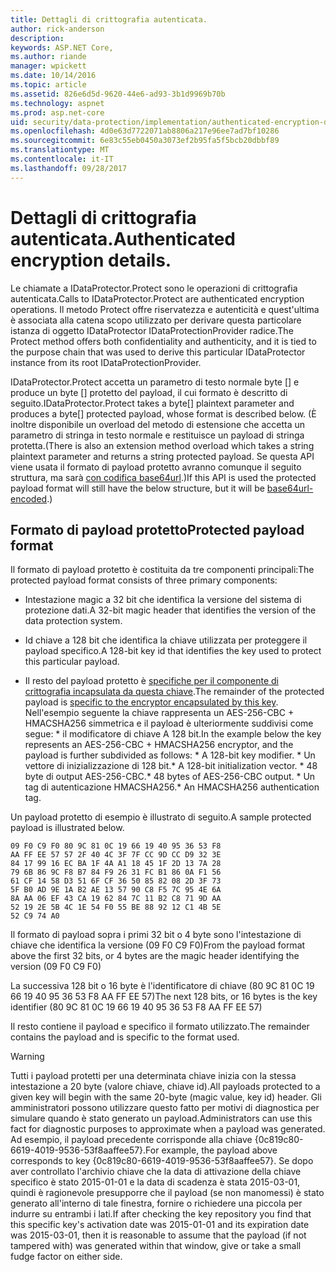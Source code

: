 ```yaml
---
title: Dettagli di crittografia autenticata.
author: rick-anderson
description: 
keywords: ASP.NET Core,
ms.author: riande
manager: wpickett
ms.date: 10/14/2016
ms.topic: article
ms.assetid: 826e6d5d-9620-44e6-ad93-3b1d9969b70b
ms.technology: aspnet
ms.prod: asp.net-core
uid: security/data-protection/implementation/authenticated-encryption-details
ms.openlocfilehash: 4d0e63d7722071ab8806a217e96ee7ad7bf10286
ms.sourcegitcommit: 6e83c55eb0450a3073ef2b95fa5f5bcb20dbbf89
ms.translationtype: MT
ms.contentlocale: it-IT
ms.lasthandoff: 09/28/2017
---
```

# <a name="authenticated-encryption-details"></a><span data-ttu-id="e78dc-103">Dettagli di crittografia autenticata.</span><span class="sxs-lookup"><span data-stu-id="e78dc-103">Authenticated encryption details.</span></span>

<a name=data-protection-implementation-authenticated-encryption-details></a>

<span data-ttu-id="e78dc-104">Le chiamate a IDataProtector.Protect sono le operazioni di crittografia autenticata.</span><span class="sxs-lookup"><span data-stu-id="e78dc-104">Calls to IDataProtector.Protect are authenticated encryption operations.</span></span> <span data-ttu-id="e78dc-105">Il metodo Protect offre riservatezza e autenticità e quest'ultima è associata alla catena scopo utilizzato per derivare questa particolare istanza di oggetto IDataProtector IDataProtectionProvider radice.</span><span class="sxs-lookup"><span data-stu-id="e78dc-105">The Protect method offers both confidentiality and authenticity, and it is tied to the purpose chain that was used to derive this particular IDataProtector instance from its root IDataProtectionProvider.</span></span>

<span data-ttu-id="e78dc-106">IDataProtector.Protect accetta un parametro di testo normale byte [] e produce un byte [] protetto del payload, il cui formato è descritto di seguito.</span><span class="sxs-lookup"><span data-stu-id="e78dc-106">IDataProtector.Protect takes a byte[] plaintext parameter and produces a byte[] protected payload, whose format is described below.</span></span> <span data-ttu-id="e78dc-107">(È inoltre disponibile un overload del metodo di estensione che accetta un parametro di stringa in testo normale e restituisce un payload di stringa protetta.</span><span class="sxs-lookup"><span data-stu-id="e78dc-107">(There is also an extension method overload which takes a string plaintext parameter and returns a string protected payload.</span></span> <span data-ttu-id="e78dc-108">Se questa API viene usata il formato di payload protetto avranno comunque il seguito struttura, ma sarà [con codifica base64url](https://tools.ietf.org/html/rfc4648#section-5).)</span><span class="sxs-lookup"><span data-stu-id="e78dc-108">If this API is used the protected payload format will still have the below structure, but it will be [base64url-encoded](https://tools.ietf.org/html/rfc4648#section-5).)</span></span>

## <a name="protected-payload-format"></a><span data-ttu-id="e78dc-109">Formato di payload protetto</span><span class="sxs-lookup"><span data-stu-id="e78dc-109">Protected payload format</span></span>

<span data-ttu-id="e78dc-110">Il formato di payload protetto è costituita da tre componenti principali:</span><span class="sxs-lookup"><span data-stu-id="e78dc-110">The protected payload format consists of three primary components:</span></span>

* <span data-ttu-id="e78dc-111">Intestazione magic a 32 bit che identifica la versione del sistema di protezione dati.</span><span class="sxs-lookup"><span data-stu-id="e78dc-111">A 32-bit magic header that identifies the version of the data protection system.</span></span>

* <span data-ttu-id="e78dc-112">Id chiave a 128 bit che identifica la chiave utilizzata per proteggere il payload specifico.</span><span class="sxs-lookup"><span data-stu-id="e78dc-112">A 128-bit key id that identifies the key used to protect this particular payload.</span></span>

* <span data-ttu-id="e78dc-113">Il resto del payload protetto è [specifiche per il componente di crittografia incapsulata da questa chiave](subkeyderivation.md#data-protection-implementation-subkey-derivation).</span><span class="sxs-lookup"><span data-stu-id="e78dc-113">The remainder of the protected payload is [specific to the encryptor encapsulated by this key](subkeyderivation.md#data-protection-implementation-subkey-derivation).</span></span> <span data-ttu-id="e78dc-114">Nell'esempio seguente la chiave rappresenta un AES-256-CBC + HMACSHA256 simmetrica e il payload è ulteriormente suddivisi come segue: * il modificatore di chiave A 128 bit.</span><span class="sxs-lookup"><span data-stu-id="e78dc-114">In the example below the key represents an AES-256-CBC + HMACSHA256 encryptor, and the payload is further subdivided as follows: * A 128-bit key modifier.</span></span> <span data-ttu-id="e78dc-115">* Un vettore di inizializzazione di 128 bit.</span><span class="sxs-lookup"><span data-stu-id="e78dc-115">* A 128-bit initialization vector.</span></span> <span data-ttu-id="e78dc-116">* 48 byte di output AES-256-CBC.</span><span class="sxs-lookup"><span data-stu-id="e78dc-116">* 48 bytes of AES-256-CBC output.</span></span> <span data-ttu-id="e78dc-117">* Un tag di autenticazione HMACSHA256.</span><span class="sxs-lookup"><span data-stu-id="e78dc-117">* An HMACSHA256 authentication tag.</span></span>

<span data-ttu-id="e78dc-118">Un payload protetto di esempio è illustrato di seguito.</span><span class="sxs-lookup"><span data-stu-id="e78dc-118">A sample protected payload is illustrated below.</span></span>

```
09 F0 C9 F0 80 9C 81 0C 19 66 19 40 95 36 53 F8
AA FF EE 57 57 2F 40 4C 3F 7F CC 9D CC D9 32 3E
84 17 99 16 EC BA 1F 4A A1 18 45 1F 2D 13 7A 28
79 6B 86 9C F8 B7 84 F9 26 31 FC B1 86 0A F1 56
61 CF 14 58 D3 51 6F CF 36 50 85 82 08 2D 3F 73
5F B0 AD 9E 1A B2 AE 13 57 90 C8 F5 7C 95 4E 6A
8A AA 06 EF 43 CA 19 62 84 7C 11 B2 C8 71 9D AA
52 19 2E 5B 4C 1E 54 F0 55 BE 88 92 12 C1 4B 5E
52 C9 74 A0
```

<span data-ttu-id="e78dc-119">Il formato di payload sopra i primi 32 bit o 4 byte sono l'intestazione di chiave che identifica la versione (09 F0 C9 F0)</span><span class="sxs-lookup"><span data-stu-id="e78dc-119">From the payload format above the first 32 bits, or 4 bytes are the magic header identifying the version (09 F0 C9 F0)</span></span>

<span data-ttu-id="e78dc-120">La successiva 128 bit o 16 byte è l'identificatore di chiave (80 9C 81 0C 19 66 19 40 95 36 53 F8 AA FF EE 57)</span><span class="sxs-lookup"><span data-stu-id="e78dc-120">The next 128 bits, or 16 bytes is the key identifier (80 9C 81 0C 19 66 19 40 95 36 53 F8 AA FF EE 57)</span></span>

<span data-ttu-id="e78dc-121">Il resto contiene il payload e specifico il formato utilizzato.</span><span class="sxs-lookup"><span data-stu-id="e78dc-121">The remainder contains the payload and is specific to the format used.</span></span>

>[!WARNING]
> <span data-ttu-id="e78dc-122">Tutti i payload protetti per una determinata chiave inizia con la stessa intestazione a 20 byte (valore chiave, chiave id).</span><span class="sxs-lookup"><span data-stu-id="e78dc-122">All payloads protected to a given key will begin with the same 20-byte (magic value, key id) header.</span></span> <span data-ttu-id="e78dc-123">Gli amministratori possono utilizzare questo fatto per motivi di diagnostica per simulare quando è stato generato un payload.</span><span class="sxs-lookup"><span data-stu-id="e78dc-123">Administrators can use this fact for diagnostic purposes to approximate when a payload was generated.</span></span> <span data-ttu-id="e78dc-124">Ad esempio, il payload precedente corrisponde alla chiave {0c819c80-6619-4019-9536-53f8aaffee57}.</span><span class="sxs-lookup"><span data-stu-id="e78dc-124">For example, the payload above corresponds to key {0c819c80-6619-4019-9536-53f8aaffee57}.</span></span> <span data-ttu-id="e78dc-125">Se dopo aver controllato l'archivio chiave che la data di attivazione della chiave specifico è stato 2015-01-01 e la data di scadenza è stata 2015-03-01, quindi è ragionevole presupporre che il payload (se non manomessi) è stato generato all'interno di tale finestra, fornire o richiedere una piccola per indurre su entrambi i lati.</span><span class="sxs-lookup"><span data-stu-id="e78dc-125">If after checking the key repository you find that this specific key's activation date was 2015-01-01 and its expiration date was 2015-03-01, then it is reasonable to assume that the payload (if not tampered with) was generated within that window, give or take a small fudge factor on either side.</span></span>
